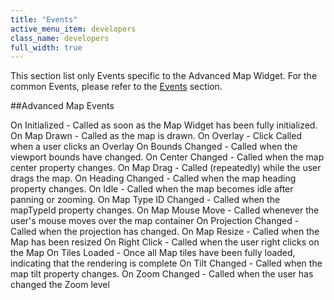 ```yaml
---
title: "Events"
active_menu_item: developers
class_name: developers
full_width: true
---
```



This section list only Events specific to the Advanced Map Widget. For the common Events, please refer to the [Events](/developers/documentation/product-guide/widget-properties-events/events/) section.

##Advanced Map Events

On Initialized - Called as soon as the Map Widget has been fully initialized.
On Map Drawn - Called as the map is drawn.
On Overlay - Click Called when a user clicks an Overlay 
On Bounds Changed - Called when the viewport bounds have changed.
On Center Changed - Called when the map center property changes.
On Map Drag - Called (repeatedly) while the user drags the map.
On Heading Changed - Called when the map heading property changes.
On Idle - Called when the map becomes idle after panning or zooming.
On Map Type ID Changed - Called when the mapTypeId property changes.
On Map Mouse Move - Called whenever the user's mouse moves over the map container
On Projection Changed - Called when the projection has changed.
On Map Resize - Called when the Map has been resized
On Right Click - Called when the user right clicks on the Map
On Tiles Loaded - Once all Map tiles have been fully loaded, indicating that the rendering is complete
On Tilt Changed - Called when the map tilt property changes.
On Zoom Changed - Called when the user has changed the Zoom level